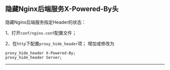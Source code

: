 



## 隐藏Nginx后端服务X-Powered-By头

隐藏Nginx后端服务指定Header的状态： 

1、打开`conf/nginx.conf`配置文件； 

2、在`http`下配置`proxy_hide_header`项； 增加或修改为 

```
proxy_hide_header X-Powered-By;
proxy_hide_header Server;
```








---